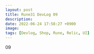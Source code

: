 ```yaml
---
layout: post
title: Rune31 DevLog 09
description:
date: 2022-06-24 17:58:27 +0900
image:
tags: [Devlog, Shop, Rune, Relic, UI]
---
```

09